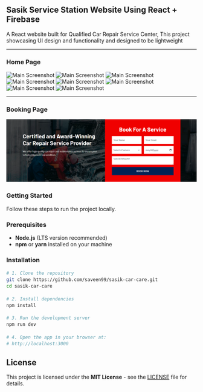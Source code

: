 ## Sasik Service Station Website Using React + Firebase

A React website built for Qualified Car Repair Service Center, This project showcasing UI design and functionality and designed to be lightweight



---

### Home Page

![Main Screenshot](.readme/1.png)
![Main Screenshot](.readme/2.png)
![Main Screenshot](.readme/3.png)
![Main Screenshot](.readme/4.png)
![Main Screenshot](.readme/5.png)
![Main Screenshot](.readme/6.png)
![Main Screenshot](.readme/7.png)
![Main Screenshot](.readme/8.png)

---

### Booking Page

![Main Screenshot](.readme/9.png)

### Getting Started

Follow these steps to run the project locally.

### Prerequisites
- **Node.js** (LTS version recommended)
- **npm** or **yarn** installed on your machine

### Installation

```bash
# 1. Clone the repository
git clone https://github.com/saveen99/sasik-car-care.git
cd sasik-car-care

# 2. Install dependencies
npm install

# 3. Run the development server
npm run dev

# 4. Open the app in your browser at:
# http://localhost:3000

```
## License

This project is licensed under the **MIT License** - see the [LICENSE](LICENSE) file for details.

